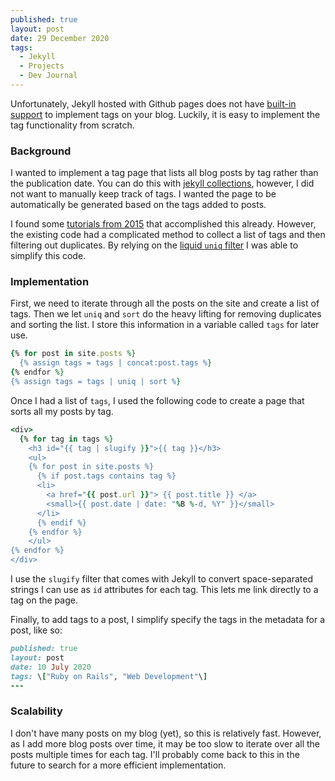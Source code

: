 ```yaml
---
published: true
layout: post
date: 29 December 2020
tags:
  - Jekyll
  - Projects
  - Dev Journal
---
```

Unfortunately, Jekyll hosted with Github pages does not have [built-in support](https://pages.github.com/versions/) to implement tags on your blog. Luckily, it is easy to implement the tag functionality from scratch. 

### Background 

I wanted to implement a tag page that lists all blog posts by tag rather than the publication date. You can do this with [jekyll collections](http://www.minddust.com/post/alternative-tags-and-categories-on-github-pages/), however, I did not want to manually keep track of tags. I wanted the page to be automatically be generated based on the tags added to posts.  

I found some [tutorials from 2015](https://codinfox.github.io/dev/2015/03/06/use-tags-and-categories-in-your-jekyll-based-github-pages/) that accomplished this already.  However, the existing code had a complicated method to collect a list of tags and then filtering out duplicates. By relying on the [liquid `uniq` filter](https://shopify.github.io/liquid/filters/uniq/) I was able to simplify this code.

### Implementation
First, we need to iterate through all the posts on the site and create a list of tags. Then we let `uniq` and `sort` do the heavy lifting for removing duplicates and sorting the list.  I store this information in a variable called `tags` for later use. 

```ruby
{% for post in site.posts %}
  {% assign tags = tags | concat:post.tags %}
{% endfor %}
{% assign tags = tags | uniq | sort %}
```

Once I had a list of `tags`, I used the following code to create a page that sorts all my posts by tag. 

```ruby
<div>
  {% for tag in tags %}
	<h3 id="{{ tag | slugify }}">{{ tag }}</h3>
	<ul>
    {% for post in site.posts %}
      {% if post.tags contains tag %}
      <li>
        <a href="{{ post.url }}"> {{ post.title }} </a>
        <small>{{ post.date | date: "%B %-d, %Y" }}</small>
      </li>
      {% endif %}
    {% endfor %}
	</ul>
{% endfor %}
</div>
```

I use the `slugify`  filter that comes with Jekyll to convert space-separated strings I can use as `id` attributes for each tag. This lets me link directly to a tag on the page. 

Finally, to add tags to a post, I simplify specify the tags in the metadata for a post, like so:

```ruby
published: true
layout: post
date: 10 July 2020
tags: \["Ruby on Rails", "Web Development"\]
---
```

### Scalability 
I don't have many posts on my blog (yet), so this is relatively fast. However, as I add more blog posts over time, it may be too slow to iterate over all the posts multiple times for each tag. I'll probably come back to this in the future to search for a more efficient implementation. 
